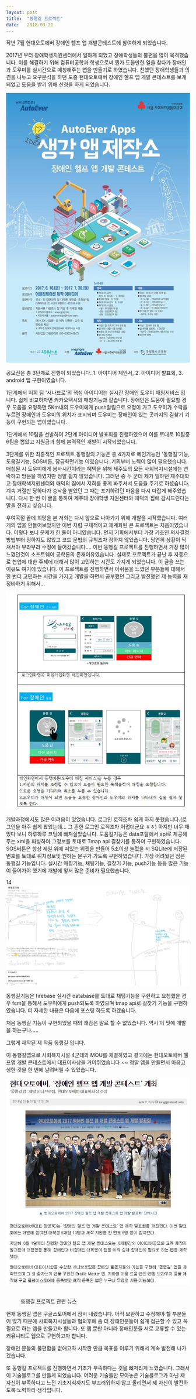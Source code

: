 ```yaml
---
layout: post
title:  "동행길 프로젝트"
date:   2018-03-21
---
```


<p class="intro"><span class="dropcap">작</span>년 7월 현대오토에버 장애인 헬프 앱 개발콘테스트에 참여하게 되었습니다.</p>

2017년 부터 장애학생지원센터에서 일하게 되었고 장애학생들의 불편을 많이 목격했습니다. 이를 해결하기 위해 컴퓨터공학과 학생으로써 뭔가 도울만한 일을 찾다가 장애인과 도우미를 실시간으로 매칭해주는 앱을 만들기로 하였습니다. 친했던 장애학생들과 의견을 나누고 요구분석을 하던 도중 현대오토에버 장애인 헬프 앱 개발 콘테스트를 보게되었고 도움을 받기 위해 신청을 하게 되었습니다.



![헬프앱 개발 콘테스트](/assets/img/helpapp.jpg)

공모전은 총 3단계로 진행이 되었습니다. 1. 아이디어 제안서, 2. 아이디어 발표회, 3. android 앱 구현이였습니다.

1단계에서 저희 팀 '시나브로'의 핵심 아이디어는 실시간 장애인 도우미 매칭서비스 입니다. 쉽게 비교하자면 카카오택시의 매칭기능과 같습니다.
장애인은 도움이 필요할 경우 도움을 요청하면 5Km내의 도우미에게 push알림으로 요청이 가고 도우미가 수락을 누르면 장애인과 도우미의 위치가 표시되며 도우미는 장애인이 있는 곳까지의 길찾기 기능이 구현되는 앱이였습니다.

1단계에서 10팀을 선발하여 2단계 아이디어 발표회를 진행하였으며 이를 토대로 10팀중 6팀을 뽑았고 지원금과 함께 본격적인 개발이 시작되었습니다.


3단계를 위한 최종적인 프로젝트 동행길의 기능은 총 4가지로 메인기능인 '동행길'기능, 도움길기능, SOS버튼, 잠금화면기능 이였습니다.
기획부터 노력이 많이 필요했습니다. 매칭될 시 도우미에게 봉사시간이라는 혜택을 위해 제주도의 모든 사회복지시설에는 연락하고 방문을 하였지만 정말 쉽지 않았습니다. 그러던 중 두 군데 제가 일하던 제주대학교 장애학색지원센터와 애덕의 집에서 저희를 좋게 봐주셔서 도움을 주기로 하셨습니다. 계속 거절만 당하다가 승낙을 받았던 그 때는 포기하려던 마음을 다시 다잡게 해주었습니다. 다시 한 번 이 글을 통하여 제주대 장애학생 지원센터와 애덕의 집에 감사드린다는 말을 전하고 싶습니다.

우여곡절 끝에 희망을 본 저희는 다시 앞으로 나아가기 위해 개발을 시작했습니다. 여러 개의 앱을 만들어보았지만 이번 처럼 구체적이고 체계화된 큰 프로젝트는 처음이였습니다. 이렇다 보니 문제가 한 둘이 아니였습니다. 먼저 기획에서부터 가장 기초인 의사결정방법부터 정하지도 않았고 코드 문법의 규칙조차 정하지 않았습니다. 당연히 상황이 닥쳐서야 부랴부랴 수정에 들어갔습니다....  이번 동행길 프로젝트를 진행하면서 가장 많이 느꼈던것이 소프트웨어 공학론의 존재이유였습니다. 실제로 프로젝트가 끝난 후 자동으로 협업에 대한 주제에 대해서 많이 고민하는 시간도 가지게 되었습니다. 이 글을 쓰는 이유도 여기에 있습니다. 이 프로젝트를 진행하면서 아쉬움을 느꼈던 부분들에 대해서 한 번더 고민하는 시간을 가지고 개발을 하면서 공부했던 그리고 발전했던 제 능력을 재정비하기 위해서...

![동행길앱 초기 디자인](/assets/img/content.jpg)


개발과정에서도 많은 어려움이 있었습니다. 로그인 로직조차 쉽게 하지 못했습니다.(로그인을 아주 쉽게 봤었는데... 그 흔한 로그인 로직조차 어렵더군요 ㅎㅎ) 하지만 너무 재밌다 보니 하루하루 코딩에 빠져살았습니다. 도움길기능은 data포탈에서 api로 제공해주는 xml을 파싱하여 그정보를 토대로 Tmap api 길찾기를 통하여 구현하였습니다. SOS버튼은 항상 제일 위에 떠있는 위젯을 만들어 5초이상 눌렀을 시 SQLite에 저장된 번호를 토대로 위치정보및 원하는 문구가 가도록 구현하였습니다. 가장 어려웠던 점은 동행길 기능입니다. 실시간 매칭기능, 채팅기능, 길찾기 기능, push기능 등등 많은 기능이 들어가야 했기에 개발에 앞서 많은 준비가 필요했습니다.


14
![동행길기능 구현 전 준비](/assets/img/accompany.jpg)

동행길기능은 firebase 실시간 database를 토대로 채팅기능을 구현하고 요청했을 경우 fcm을 통해서 도우미에게 push되도록 하였으며 tmap api로 길찾기 기능을 구현하였습니다. 더 자세한 내용은 다음에 포스팅 하도록 하겠습니다.

처음 동행길 기능이 구현되었을 때의 쾌감은 말로 할 수 없었습니다. 역시 이 맛에 개발을 하는구나.....

그렇게 제작된 제 작품 동행길 입니다.


이 동행길앱으로 사회복지시설 4군데와 MOU를 체결하였고 결국에는 현대오토에버 헬프앱 개발 콘테스트에서 대표이사상을 거머쥐었습니다 ~~ 정말 앱을 만들면서 마음고생한 것을 한 번에 날려버릴 수 있었습니다. 	 

![동행길 프로젝트 관련 뉴스](/assets/img/news.jpg)
<figure>
	<img src="{{ '/assets/img/news.jpg' | prepend: site.baseurl }}" alt="">
	<figcaption>동행길 프로젝트 관련 뉴스</figcaption>
</figure>

현재 동행길 앱은 구글스토어에서 잠시 내렸습니다. 아직 보완하고 수정해야 할 부분들이 많기 때문에 사회복지시설들과 협의후에 좀 더 장애인분들이 쉽게 접근할 수 있고 꼭 필요로 하는 앱을 만들고자 합니다. 또 앱 뿐만 아니라 장애인분들 서로 교류할 수 있는 커뮤니티도 웹으로 구현하고자 합니다.

장애인 분들의 불편함을 없애고자 시작한 만큼 목표를 이루기 위해서 계속 발전해 나가겠습니다.

또 동행길 프로젝트를 진행하면서 기초가 부족하다는 것을 뼈저리게 느꼈습니다. 그래서 이 기술블로그를 만들게 되었습니다. 어려운 기술들만 모아놓은 기술블로그가 아닌 제 자신이 부족하다고 느낀 기초지식까지도 부끄러워하지 않고 올리면서 제 자신이 발전하도록 노력하라 생각입니다.
